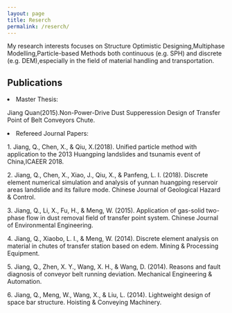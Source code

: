 ```yaml
---
layout: page
title: Reserch
permalink: /reserch/
---
```


My research interests focuses on Structure Optimistic Designing,Multiphase Modelling,Particle-based Methods both continuous (e.g. SPH) and discrete (e.g. DEM),especially in the field of material handling and transportation.


<h2 id="publications">Publications</h2>
<li class="listing-seperator">Master Thesis:</li>
<p>Jiang Quan(2015).Non-Power-Drive Dust Supperession Design of Transfer Point of Belt Conveyors Chute.</p>

<li class="listing-seperator">Refereed Journal Papers:</li>
<p>1. Jiang, Q., Chen, X., & Qiu, X.(2018). Unified particle method with application to the 2013 Huangping landslides and tsunamis event of China,ICAEER 2018.</p>
<p>2. Jiang, Q., Chen, X., Xiao, J., Qiu, X., & Panfeng, L. I. (2018). Discrete element numerical simulation and analysis of yunnan huangping reservoir areas landslide and its failure mode. Chinese Journal of Geological Hazard & Control.</p>
<p>3. Jiang, Q., Li, X., Fu, H., & Meng, W. (2015). Application of gas-solid two-phase flow in dust removal field of transfer point system. Chinese Journal of Environmental Engineering.</p>
<p>4. Jiang, Q., Xiaobo, L. I., & Meng, W. (2014). Discrete element analysis on material in chutes of transfer station based on edem. Mining & Processing Equipment.</p>
<p>5. Jiang, Q., Zhen, X. Y., Wang, X. H., & Wang, D. (2014). Reasons and fault diagnosis of conveyor belt running deviation. Mechanical Engineering & Automation.</p>
<p>6. Jiang, Q., Meng, W., Wang, X., & Liu, L. (2014). Lightweight design of space bar structure. Hoisting & Conveying Machinery.</p>
